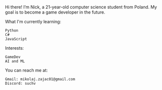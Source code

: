 Hi there! I’m Nick, a 21-year-old computer science student from Poland. 
My goal is to become a game developer in the future.

What I'm currently learning:

    Python
    C#
    JavaScript

Interests:
    
    GameDev
    AI and ML
    
You can reach me at: 

    Gmail: mikolaj.zajac01@gmail.com
    Discord: suchv
